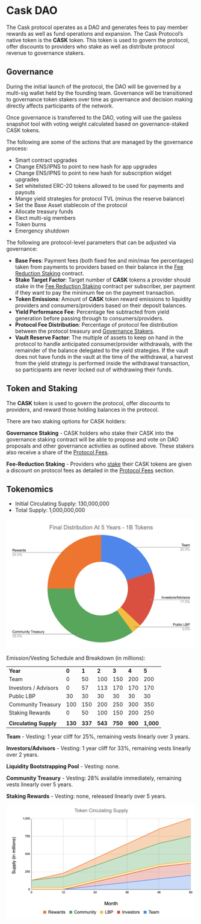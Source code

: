 # Cask DAO

The Cask protocol operates as a DAO and generates fees to pay member rewards as well as fund operations and expansion. The Cask Protocol’s native token is the **CASK** token. This token is used to govern the protocol, offer discounts to providers who stake as well as distribute protocol revenue to governance stakers.

## Governance

During the initial launch of the protocol, the DAO will be governed by a multi-sig wallet held by the founding team. Governance will be transitioned to governance token stakers over time as governance and decision making directly affects participants of the network.

Once governance is transferred to the DAO, voting will use the gasless snapshot tool with voting weight calculated based on governance-staked CASK tokens.

The following are some of the actions that are managed by the governance process:

* Smart contract upgrades
* Change ENS/IPNS to point to new hash for app upgrades
* Change ENS/IPNS to point to new hash for subscription widget upgrades
* Set whitelisted ERC-20 tokens allowed to be used for payments and payouts
* Mange yield strategies for protocol TVL (minus the reserve balance)
* Set the Base Asset stablecoin of the protocol
* Allocate treasury funds
* Elect multi-sig members
* Token burns
* Emergency shutdown

The following are protocol-level parameters that can be adjusted via governance:

* **Base Fees**: Payment fees (both fixed fee and min/max fee percentages) taken from payments to providers based on their balance in the [Fee Reduction Staking](#token-and-staking) contract.
* **Stake Target Factor**: Target number of **CASK** tokens a provider should stake in the [Fee Reduction Staking](#token-and-staking) contract per subscriber, per payment if they want to pay the minimum fee on the payment transaction.
* **Token Emissions**: Amount of **CASK** token reward emissions to liquidity providers and consumers/providers based on their deposit balances.
* **Yield Performance Fee**: Percentage fee subtracted from yield generation before passing through to consumers/providers.
* **Protocol Fee Distribution**: Percentage of protocol fee distribution between the protocol treasury and [Governance Stakers](#token-and-staking).
* **Vault Reserve Factor**: The multiple of assets to keep on hand in the protocol to handle anticipated consumer/provider withdrawals, with the remainder of the balance delegated to the yield strategies. If the vault does not have funds in the vault at the time of the withdrawal, a harvest from the yield strategy is performed inside the withdrawal transaction, so participants are never locked out of withdrawing their funds.

## Token and Staking

The **CASK** token is used to govern the protocol, offer discounts to providers, and reward those holding balances in the protocol.

There are two staking options for CASK holders:

**Governance Staking** - CASK holders who stake their CASK into the governance staking contract will be able to propose and vote on DAO proposals and other governance activities as outlined above. These stakers also receive a share of the [Protocol Fees](/protocol-fees.md).

**Fee-Reduction Staking** - Providers who [stake](/protocol-fees.md#fee-reduction-staking) their CASK tokens are given a discount on protocol fees as detailed in the [Protocol Fees](/protocol-fees.md) section.

## Tokenomics

* Initial Circulating Supply: 130,000,000
* Total Supply: 1,000,000,000

![Final Distribution At 5 Years - 1B Tokens](<.gitbook/assets/cask_final_distribution.png>)

Emission/Vesting Schedule and Breakdown (in millions):

|                        |         |         |         |         |         |           |
| ---------------------- |---------|---------|---------|---------|---------|-----------|
| **Year**               | **0**   | **1**   | **2**   | **3**   | **4**   | **5**     |
| Team                   | 0       | 50      | 100     | 150     | 200     | 200       |
| Investors / Advisors   | 0       | 57      | 113     | 170     | 170     | 170       |
| Public LBP             | 30      | 30      | 30      | 30      | 30      | 30        |
| Community Treasury     | 100     | 150     | 200     | 250     | 300     | 350       |
| Staking Rewards        | 0       | 50      | 100     | 150     | 200     | 250       |
|                        |         |         |         |         |         |           |
| **Circulating Supply** | **130** | **337** | **543** | **750** | **900** | **1,000** |

**Team** - Vesting: 1 year cliff for 25%, remaining vests linearly over 3 years.

**Investors/Advisors** - Vesting: 1 year cliff for 33%, remaining vests linearly over 2 years.

**Liquidity Bootstrapping Pool** - Vesting: none.

**Community Treasury** - Vesting: 28% available immediately, remaining vests linearly over 5 years.

**Staking Rewards** - Vesting: none, released linearly over 5 years.

![Token Supply Schedule](<.gitbook/assets/cask_circulating_supply.png>)
